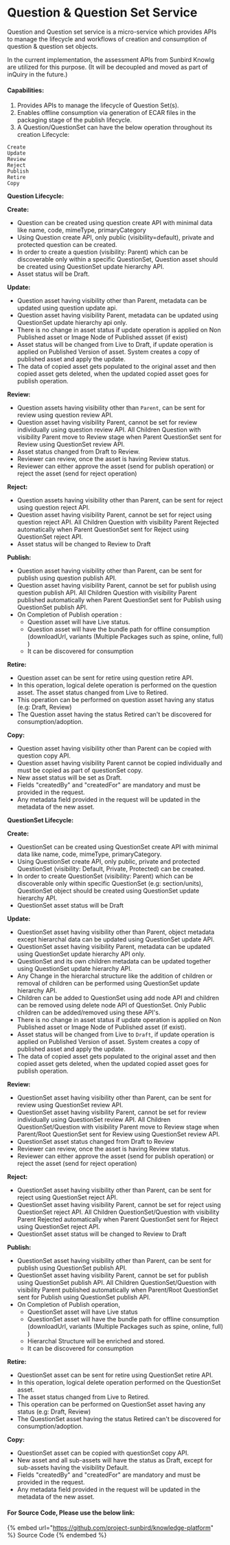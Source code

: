 # Question & Question Set Service

Question and Question set service is a micro-service which provides APIs to manage the lifecycle and workflows of creation and consumption of question & question set objects.

In the current implementation, the assessment APIs from Sunbird Knowlg are utilized for this purpose. (It will be decoupled and moved as part of inQuiry in the future.)

#### Capabilities:

1. Provides APIs to manage the lifecycle of Question Set(s).
2. Enables offline consumption via generation of ECAR files in the packaging stage of the publish lifecycle.
3. A Question/QuestionSet can have the below operation throughout its creation Lifecycle:

```
Create
Update
Review
Reject
Publish
Retire
Copy
```

**Question Lifecycle:**

**Create:**

* Question can be created using question create API with minimal data like name, code, mimeType, primaryCategory
* Using Question create API, only public (visibility=default), private and protected question can be created.
* In order to create a question (visibility: Parent) which can be discoverable only within a specific QuestionSet, Question asset should be created using QuestionSet update hierarchy API.
* Asset status will be Draft.

**Update:**

* Question asset having visibility other than Parent, metadata can be updated using question update api.
* Question asset having visibility Parent, metadata can be updated using QuestionSet update hierarchy api only.
* There is no change in asset status if update operation is applied on Non Published asset or Image Node of Published assset (if exist)
* Asset status will be changed from Live to Draft, if update operation is applied on Published Version of asset. System creates a copy of published asset and apply the update.
* The data of copied asset gets populated to the original asset and then copied asset gets deleted, when the updated copied asset goes for publish operation.

**Review:**

* Question assets having visibility other than `Parent`, can be sent for review using question review API.
* Question asset having visibility Parent, cannot be set for review individually using question review API. All Children Question with visibility Parent move to Review stage when Parent QuestionSet sent for Review using QuestionSet review API.
* Asset status changed from Draft to Review.
* Reviewer can review, once the asset is having Review status.
* Reviewer can either approve the asset (send for publish operation) or reject the asset (send for reject operation)

**Reject:**

* Question assets having visibility other than Parent, can be sent for reject using question reject API.
* Question asset having visibility Parent, cannot be set for reject using question reject API. All Children Question with visibility Parent Rejected automatically when Parent QuestionSet sent for Reject using QuestionSet reject API.
* Asset status will be changed to Review to Draft

**Publish:**

* Question asset having visibility other than Parent, can be sent for publish using question publish API.
* Question asset having visibility Parent, cannot be set for publish using question publish API. All Children Question with visibility Parent published automatically when Parent QuestionSet sent for Publish using QuestionSet publish API.
* On Completion of Publish operation :
  * Question asset will have Live status.
  * Question asset will have the bundle path for offline consumption (downloadUrl, variants (Multiple Packages such as spine, online, full) )
  * It can be discovered for consumption

**Retire:**

* Question asset can be sent for retire using question retire API.
* In this operation, logical delete operation is performed on the question asset. The asset status changed from Live to Retired.
* This operation can be performed on question asset having any status (e.g: Draft, Review)
* The Question asset having the status Retired can't be discovered for consumption/adoption.

**Copy:**

* Question asset having visibility other than Parent can be copied with question copy API.
* Question asset having visibility Parent cannot be copied individually and must be copied as part of questionSet copy.
* New asset status will be set as Draft.
* Fields "createdBy" and "createdFor" are mandatory and must be provided in the request.
* Any metadata field provided in the request will be updated in the metadata of the new asset.

**QuestionSet Lifecycle:**

**Create:**

* QuestionSet can be created using QuestionSet create API with minimal data like name, code, mimeType, primaryCategory.
* Using QuestionSet create API, only public, private and protected QuestionSet (visibility: Default, Private, Protected) can be created.
* In order to create QuestionSet (visibility: Parent) which can be discoverable only within specific QuestionSet (e.g: section/units), QuestionSet object should be created using QuestionSet update hierarchy API.
* QuestionSet asset status will be Draft

**Update:**

* QuestionSet asset having visibility other than Parent, object metadata except hierarchal data can be updated using QuestionSet update API.
* QuestionSet asset having visibility Parent, metadata can be updated using QuestionSet update hierarchy API only.
* QuestionSet and its own children metadata can be updated together using QuestionSet update hierarchy API.
* Any Change in the hierarchal structure like the addition of children or removal of children can be performed using QuestionSet update hierarchy API.
* Children can be added to QuestionSet using add node API and children can be removed using delete node API of QuestionSet. Only Public children can be added/removed using these API's.
* There is no change in asset status if update operation is applied on Non Published asset or Image Node of Published asset (if exist).
* Asset status will be changed from Live to `Draft`, if update operation is applied on Published Version of asset. System creates a copy of published asset and apply the update.
* The data of copied asset gets populated to the original asset and then copied asset gets deleted, when the updated copied asset goes for publish operation.

**Review:**

* QuestionSet asset having visibility other than Parent, can be sent for review using QuestionSet review API.
* QuestionSet asset having visibility Parent, cannot be set for review individually using QuestionSet review API. All Children QuestionSet/Question with visibility Parent move to Review stage when Parent/Root QuestionSet sent for Review using QuestionSet review API.
* QuestionSet asset status changed from Draft to Review
* Reviewer can review, once the asset is having Review status.
* Reviewer can either approve the asset (send for publish operation) or reject the asset (send for reject operation)

**Reject:**

* QuestionSet asset having visibility other than Parent, can be sent for reject using QuestionSet reject API.
* QuestionSet asset having visibility Parent, cannot be set for reject using QuestionSet reject API. All Children QuestionSet/Question with visibility Parent Rejected automatically when Parent QuestionSet sent for Reject using QuestionSet reject API.
* QuestionSet asset status will be changed to Review to Draft

**Publish:**

* QuestionSet asset having visibility other than Parent, can be sent for publish using QuestionSet publish API.
* QuestionSet asset having visibility Parent, cannot be set for publish using QuestionSet publish API. All Children QuestionSet/Question with visibility Parent published automatically when Parent/Root QuestionSet sent for Publish using QuestionSet publish API.
* On Completion of Publish operation,
  * QuestionSet asset will have Live status
  * QuestionSet asset will have the bundle path for offline consumption (downloadUrl, variants (Multiple Packages such as spine, online, full) )
  * Hierarchal Structure will be enriched and stored.
  * It can be discovered for consumption

**Retire:**

* QuestionSet asset can be sent for retire using QuestionSet retire API.
* In this operation, logical delete operation performed on the QuestionSet asset.
* The asset status changed from Live to Retired.
* This operation can be performed on QuestionSet asset having any status (e.g: Draft, Review)
* The QuestionSet asset having the status Retired can't be discovered for consumption/adoption.

**Copy:**

* QuestionSet asset can be copied with questionSet copy API.
* New asset and all sub-assets will have the status as Draft, except for sub-assets having the visibility Default.
* Fields "createdBy" and "createdFor" are mandatory and must be provided in the request.
* Any metadata field provided in the request will be updated in the metadata of the new asset.

#### For Source Code, Please use the below link:

{% embed url="https://github.com/project-sunbird/knowledge-platform" %}
Source Code
{% endembed %}
